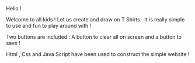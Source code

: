 Hello ! 

Welcome to all kids ! 
Let us create and draw on T Shirts . It is really simple to use and fun to play around with ! 

Two buttons are included : A button to clear all on screen and a button to save ! 


Html , Css and Java Script have been used to construct the simple website ! 
